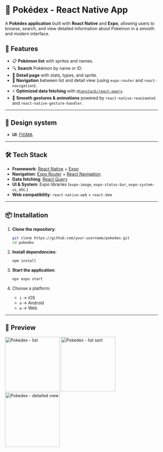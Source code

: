 # 📱 Pokédex - React Native App

A **Pokédex application** built with **React Native** and **Expo**, allowing users to browse, search, and view detailed information about Pokémon in a smooth and modern interface.

## 🚀 Features

- 📋 **Pokémon list** with sprites and names.  
- 🔍 **Search** Pokémon by name or ID.  
- 📄 **Detail page** with stats, types, and sprite.  
- 🔄 **Navigation** between list and detail view (using `expo-router` and `react-navigation`).  
- ⚡ **Optimized data fetching** with [`@tanstack/react-query`](https://tanstack.com/query/latest).  
- 💫 **Smooth gestures & animations** powered by `react-native-reanimated` and `react-native-gesture-handler`.

---

## 🎨 Design system

- **UI**: [FIGMA](https://www.figma.com/community/file/979132880663340794/pokedex)

---

## 🛠️ Tech Stack

- **Framework**: [React Native](https://reactnative.dev/) + [Expo](https://expo.dev/)  
- **Navigation**: [Expo Router](https://expo.github.io/router/) + [React Navigation](https://reactnavigation.org/)  
- **Data fetching**: [React Query](https://tanstack.com/query/latest)  
- **UI & System**: Expo libraries (`expo-image`, `expo-status-bar`, `expo-system-ui`, etc.)  
- **Web compatibility**: `react-native-web` + `react-dom`  

---

## 📦 Installation

1. **Clone the repository**:
   ```bash
   git clone https://github.com/your-username/pokedex.git
   cd pokedex
   ```

2. **Install dependencies**:
   ```bash
   npm install
   ```

3. **Start the application**:
   ```bash
   npx expo start
   ```

4. Choose a platform:  
   - `i` → iOS  
   - `a` → Android  
   - `w` → Web  

---

## 📸 Preview

<img width="180" height="auto" alt="Pokedex - list" src="https://github.com/user-attachments/assets/70277364-bf3c-4748-9b1c-f2f48fa88886" />
<img width="180" height="auto" alt="Pokedex - list sort" src="https://github.com/user-attachments/assets/22e26afe-7bd6-4989-9532-4432e8f33512" />
<img width="180" height="auto" alt="Pokedex - detailed view" src="https://github.com/user-attachments/assets/2f629b30-80fb-488f-b125-8ae38b5db4d5" />





